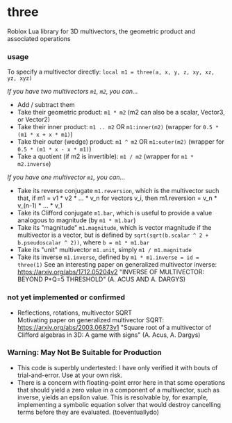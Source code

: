 # three
Roblox Lua library for 3D multivectors, the geometric product and associated operations

### usage
To specify a multivector directly:
`local m1 = three(a, x, y, z, xy, xz, yz, xyz)`

_If you have two multivectors `m1`, `m2`, you can..._
- Add / subtract them
- Take their geometric product: `m1 * m2` (m2 can also be a scalar, Vector3, or Vector2)
- Take their inner product: `m1 .. m2` OR `m1:inner(m2)` (wrapper for `0.5 * (m1 * x + x * m1)`)
- Take their outer (wedge) product: `m1 ^ m2` OR `m1:outer(m2)` (wrapper for `0.5 * (m1 * x - x * m1)`)
- Take a quotient (if m2 is invertible): `m1 / m2` (wrapper for `m1 * m2.inverse`)

_If you have one multivector `m1`, you can..._
- Take its reverse conjugate `m1.reversion`, which is the multivector such that, if m1 = v1 * v2 * ... * v_n for vectors v_i, then m1.reversion = v_n * v_(n-1) * ... * v_1
- Take its Clifford conjugate `m1.bar`, which is useful to provide a value analogous to magnitude (by `m1 * m1.bar`)
- Take its "magnitude" `m1.magnitude`, which is vector magnitude if the multivector is a vector, but is defined by `sqrt(sqrt(b.scalar ^ 2 + b.pseudoscalar ^ 2))`, where `b = m1 * m1.bar`
- Take its "unit" multivector `m1.unit`, simply `m1 / m1.magnitude`
- Take its inverse `m1.inverse`, defined by `m1 * m1.inverse = id = three(1)`
See an interesting paper on generalized multivector inverse: https://arxiv.org/abs/1712.05204v2 "INVERSE OF MULTIVECTOR: BEYOND P+Q=5 THRESHOLD" (A. ACUS AND A. DARGYS)

### not yet implemented or confirmed
- Reflections, rotations, multivector SQRT\
Motivating paper on generalized multivector SQRT: https://arxiv.org/abs/2003.06873v1 "Square root of a multivector of Clifford algebras in 3D: A game with signs" (A. Acus, A. Dargys)

### Warning: May Not Be Suitable for Production
- This code is superbly undertested: I have only verified it with bouts of trial-and-error. Use at your own risk.
- There is a concern with floating-point error here in that some operations that should yield a zero value in a component of a multivector, such as inverse, yields an epsilon value. This is resolvable by, for example, implementing a symbolic equation solver that would destroy cancelling terms before they are evaluated. (toeventuallydo)
